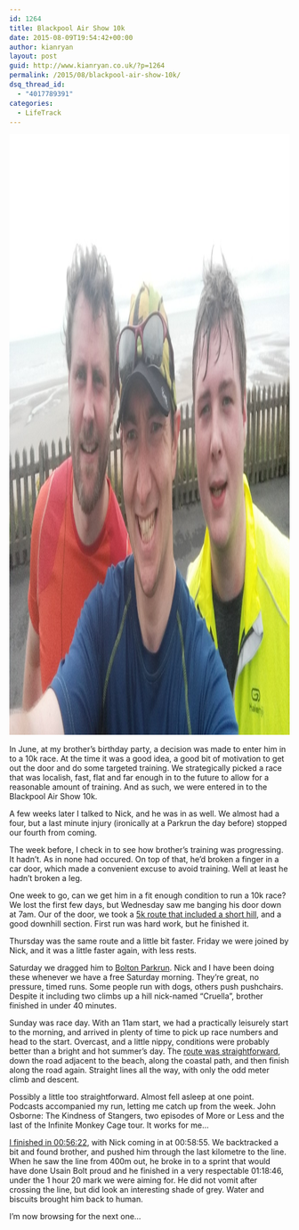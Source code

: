 ```yaml
---
id: 1264
title: Blackpool Air Show 10k
date: 2015-08-09T19:54:42+00:00
author: kianryan
layout: post
guid: http://www.kianryan.co.uk/?p=1264
permalink: /2015/08/blackpool-air-show-10k/
dsq_thread_id:
  - "4017789391"
categories:
  - LifeTrack
---
```

[<img src="/assets/images/2015/08/IMG_20150809_122817.jpg" alt="IMG_20150809_122817" width="1920" height="1080" class="aligncenter size-full wp-image-1265" />](/assets/images/2015/08/IMG_20150809_122817.jpg)

In June, at my brother&#8217;s birthday party, a decision was made to enter him in to a 10k race. At the time it was a good idea, a good bit of motivation to get out the door and do some targeted training. We strategically picked a race that was localish, fast, flat and far enough in to the future to allow for a reasonable amount of training. And as such, we were entered in to the Blackpool Air Show 10k.

A few weeks later I talked to Nick, and he was in as well. We almost had a four, but a last minute injury (ironically at a Parkrun the day before) stopped our fourth from coming.

The week before, I check in to see how brother&#8217;s training was progressing. It hadn&#8217;t. As in none had occured. On top of that, he&#8217;d broken a finger in a car door, which made a convenient excuse to avoid training. Well at least he hadn&#8217;t broken a leg.

One week to go, can we get him in a fit enough condition to run a 10k race? We lost the first few days, but Wednesday saw me banging his door down at 7am. Our of the door, we took a [5k route that included a short hill](https://www.strava.com/activities/361670913), and a good downhill section. First run was hard work, but he finished it.

Thursday was the same route and a little bit faster. Friday we were joined by Nick, and it was a little faster again, with less rests.

Saturday we dragged him to [Bolton Parkrun](http://www.parkrun.org.uk/bolton/). Nick and I have been doing these whenever we have a free Saturday morning. They&#8217;re great, no pressure, timed runs. Some people run with dogs, others push pushchairs. Despite it including two climbs up a hill nick-named &#8220;Cruella&#8221;, brother finished in under 40 minutes.

Sunday was race day. With an 11am start, we had a practically leisurely start to the morning, and arrived in plenty of time to pick up race numbers and head to the start. Overcast, and a little nippy, conditions were probably better than a bright and hot summer&#8217;s day. The [route was straightforward](https://www.strava.com/activities/364922653), down the road adjacent to the beach, along the coastal path, and then finish along the road again. Straight lines all the way, with only the odd meter climb and descent.

Possibly a little too straightforward. Almost fell asleep at one point. Podcasts accompanied my run, letting me catch up from the week. John Osborne: The Kindness of Stangers, two episodes of More or Less and the last of the Infinite Monkey Cage tour. It works for me&#8230;

[I finished in 00:56:22](http://www.ukresults.net/2015/airshow.html), with Nick coming in at 00:58:55. We backtracked a bit and found brother, and pushed him through the last kilometre to the line. When he saw the line from 400m out, he broke in to a sprint that would have done Usain Bolt proud and he finished in a very respectable 01:18:46, under the 1 hour 20 mark we were aiming for. He did not vomit after crossing the line, but did look an interesting shade of grey. Water and biscuits brought him back to human.

I&#8217;m now browsing for the next one&#8230;